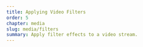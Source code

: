 ```yaml
---
title: Applying Video Filters
order: 5
chapter: media
slug: media/filters
summary: Apply filter effects to a video stream.
---
```

